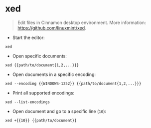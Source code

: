 # xed

> Edit files in Cinnamon desktop environment.
> More information: <https://github.com/linuxmint/xed>.

- Start the editor:

`xed`

- Open specific documents:

`xed {{path/to/document{1,2,...}}}`

- Open documents in a specific encoding:

`xed --encoding {{WINDOWS-1252}} {{path/to/document{1,2,...}}}`

- Print all supported encodings:

`xed --list-encodings`

- Open document and go to a specific line (`10`):

`xed +{{10}} {{path/to/document}}`
